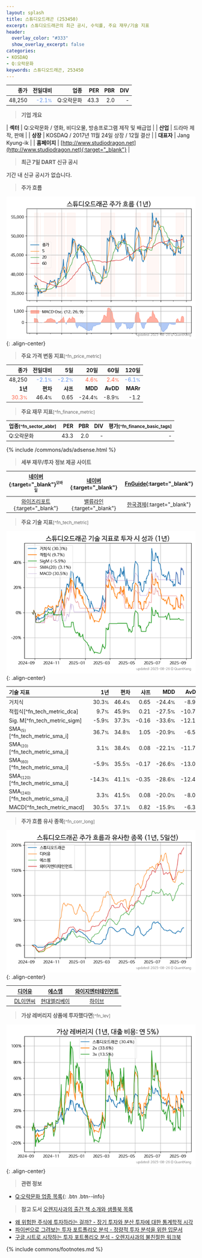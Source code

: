 ```yaml
---
layout: splash
title: 스튜디오드래곤 (253450)
excerpt: 스튜디오드래곤의 최근 공시, 수익률, 주요 재무/기술 지표
header:
  overlay_color: "#333"
  show_overlay_excerpt: false
categories:
- KOSDAQ
- Q:오락문화
keywords: 스튜디오드래곤, 253450
---
```


| **종가** | **전일대비** | **업종** | **PER** | **PBR** | **DIV** |
| -------: | -----------: | -------: | ------: | ------: | ------: |
| 48,250 | <span style="color: cornflowerblue">-2.1<small>%</small></span> | Q:오락문화 | 43.3 | 2.0 | - |

<!-- more -->


> **기업 개요**<a id="company"></a>

| <span style="white-space:nowrap;">**섹터**</span> | Q:오락문화 / 영화, 비디오물, 방송프로그램 제작 및 배급업 |
| <span style="white-space:nowrap;">**산업**</span> | 드라마 제작, 판매 |
| <span style="white-space:nowrap;">**상장**</span> | KOSDAQ / 2017년 11월 24일 상장 / 12월 결산 |
| <span style="white-space:nowrap;">**대표자**</span> | Jang Kyung-ik |
| <span style="white-space:nowrap;">**홈페이지**</span> | [http://www.studiodragon.net](http://www.studiodragon.net){:target="_blank"} |


> **최근 7일 DART 신규 공시**<a id="dart"></a>

기간 내 신규 공시가 없습니다.


> **주가 흐름**<a id="price"></a>

![253450](/stock/images/253450.png){: .align-center}


> **주요 가격 변동 지표**<small>[^fn_price_metric]</small>

| **종가** | **전일대비** | **5일** | **20일** | **60일** | **120일** |
| -------: | -----------: | ------: | -------: | -------: | --------: |
| 48,250 | <span style="color: cornflowerblue">-2.1<small>%</small></span> | <span style="color: cornflowerblue">-2.2<small>%</small></span> | <span style="color: tomato">4.6<small>%</small></span> | <span style="color: tomato">2.4<small>%</small></span> | <span style="color: cornflowerblue">-6.1<small>%</small></span> |
| **1년** | **편차** | **샤프** | **MDD** | **AvDD** | **MARr** |
| <span style="color: tomato">30.3<small>%</small></span> | 46.4<small>%</small> | 0.65 | -24.4<small>%</small> | -8.9<small>%</small> | -1.2 |


> **주요 재무 지표**<small>[^fn_finance_metric]</small>

| **업종**<small>[^fn_sector_abbr]</small> | **PER** | **PBR** | **DIV** | **평가**<small>[^fn_finance_basic_tags]</small> |
| :--------------------------------------- | ------: | ------: | ------: | ----------------------------------------------: |
| Q:오락문화 | 43.3 | 2.0 | - | - |



{% include /commons/ads/adsense.html %}

> **세부 재무/투자 정보 제공 사이트**

| [네이버](https://m.stock.naver.com/domestic/stock/253450/finance/summary){:target="_blank"}<sup><small>모바일</small></sup> | [네이버](https://finance.naver.com/item/coinfo.naver?code=253450){:target="_blank"} | [FnGuide](https://comp.fnguide.com/SVO2/ASP/SVD_Invest.asp?gicode=A253450&MenuYn=Y){:target="_blank"} |
| :---: | :---: | :---: |
| [와이즈리포트](https://comp.wisereport.co.kr/company/c1040001.aspx?cmp_cd=253450){:target="_blank"} | [밸류라인](https://www.valueline.co.kr/finance/summary/253450){:target="_blank"} | [한국경제](https://markets.hankyung.com/stock/253450/financial-summary){:target="_blank"} |


> **주요 기술 지표**<small>[^fn_tech_metric]</small>


![253450](/stock/images/253450_tech.png){: .align-center}

| **기술 지표** | **1년** | **편차** | **샤프** | **MDD** | **AvDD** |
| :------------ | ------: | -----------: | -------: | ------: | -------: |
| 거치식 | 30.3<small>%</small> | 46.4<small>%</small> | 0.65 | -24.4<small>%</small> | -8.9<small>%</small> |
| 적립식[^fn_tech_metric_dca] | 9.7<small>%</small> | 45.9<small>%</small> | 0.21 | -27.5<small>%</small> | -10.7<small>%</small> |
| Sig. M[^fn_tech_metric_sigm] | -5.9<small>%</small> | 37.3<small>%</small> | -0.16 | -33.6<small>%</small> | -12.1<small>%</small> |
| SMA<small><sub>(5)</sub></small>[^fn_tech_metric_sma_i] | 36.7<small>%</small> | 34.8<small>%</small> | 1.05 | -20.9<small>%</small> | -6.5<small>%</small> |
| SMA<small><sub>(20)</sub></small>[^fn_tech_metric_sma_i] | 3.1<small>%</small> | 38.4<small>%</small> | 0.08 | -22.1<small>%</small> | -11.7<small>%</small> |
| SMA<small><sub>(60)</sub></small>[^fn_tech_metric_sma_i] | -5.9<small>%</small> | 35.5<small>%</small> | -0.17 | -26.6<small>%</small> | -13.0<small>%</small> |
| SMA<small><sub>(120)</sub></small>[^fn_tech_metric_sma_i] | -14.3<small>%</small> | 41.1<small>%</small> | -0.35 | -28.6<small>%</small> | -12.4<small>%</small> |
| SMA<small><sub>(240)</sub></small>[^fn_tech_metric_sma_i] | 3.3<small>%</small> | 41.5<small>%</small> | 0.08 | -20.0<small>%</small> | -8.0<small>%</small> |
| MACD[^fn_tech_metric_macd] | 30.5<small>%</small> | 37.1<small>%</small> | 0.82 | -15.9<small>%</small> | -6.3<small>%</small> |


> **주가 흐름 유사 종목**<a id="corr"></a><small>[^fn_corr_long]</small>

![253450](/stock/images/253450_corr.png){: .align-center}

|       | [디어유](/376300/) | [에스엠](/041510/) | [와이지엔터테인먼트](/122870/) |
| :---: | :------------------------------------: | :------------------------------------: | :------------------------------------: |
|       | [DL이앤씨](/375500/) | [현대엘리베이](/017800/) | [하이브](/352820/) |


> **가상 레버리지 상품에 투자했다면**<a id="2x"></a><small>[^fn_lev]</small>

![253450](/stock/images/253450_2x.png){: .align-center}


> **관련 정보**

- [Q:오락문화 업종 목록](/stats/sector/kosdaq_업종_오락문화_종목/){: .btn .btn--info}

> **참고 도서** [오렌지사과의 출간 책 소개와 샘플북 목록](https://kongdori.tistory.com/691)

- [왜 위험한 주식에 투자하라는 걸까? - 장기 투자와 분산 투자에 대한 통계학적 시각](https://kongdori.tistory.com/421)
- [파이썬으로 그려보는 투자 포트폴리오 분석  - 정량적 투자 분석을 위한 입문서](https://kongdori.tistory.com/643)
- [구글 시트로 시작하는 투자 포트폴리오 분석 - 오렌지사과의 불친절한 워크북](https://kongdori.tistory.com/449)


{% include commons/footnotes.md %}